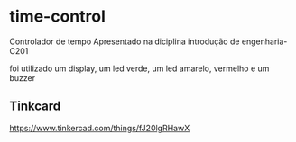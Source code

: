 # time-control
Controlador de tempo
Apresentado na diciplina introdução de engenharia-C201

foi utilizado um display, um led verde, um led amarelo, vermelho e um buzzer

## Tinkcard
https://www.tinkercad.com/things/fJ20lgRHawX
